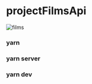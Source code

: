 # projectFilmsApi
![films](https://user-images.githubusercontent.com/62386498/131417178-8edea0b5-bee6-4e6c-85eb-b3f70b63b97d.gif)
### yarn
### yarn server
### yarn dev  

